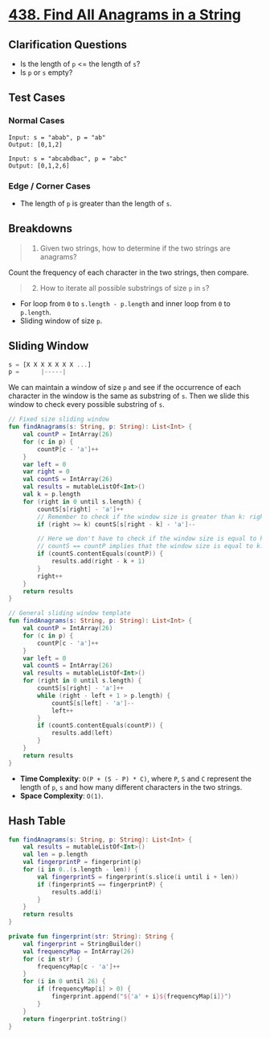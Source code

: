 # [438. Find All Anagrams in a String](https://leetcode.com/problems/find-all-anagrams-in-a-string/)

## Clarification Questions
* Is the length of `p` <= the length of `s`?
* Is `p` or `s` empty?

## Test Cases
### Normal Cases
```
Input: s = "abab", p = "ab"
Output: [0,1,2]

Input: s = "abcabdbac", p = "abc"
Output: [0,1,2,6]
```
### Edge / Corner Cases
* The length of `p` is greater than the length of `s`.

## Breakdowns
> 1. Given two strings, how to determine if the two strings are anagrams?

Count the frequency of each character in the two strings, then compare.

> 2. How to iterate all possible substrings of size `p` in `s`?

* For loop from `0` to `s.length - p.length` and inner loop from `0` to `p.length`.
* Sliding window of size `p`.

## Sliding Window
```js
s = [X X X X X X X ...]
p =      |-----|
```

We can maintain a window of size `p` and see if the occurrence of each character in the window is the same as substring of `s`. Then we slide this window to check every possible substring of `s`.

```kotlin
// Fixed size sliding window
fun findAnagrams(s: String, p: String): List<Int> {
    val countP = IntArray(26)
    for (c in p) {
        countP[c - 'a']++
    }
    var left = 0
    var right = 0
    val countS = IntArray(26)
    val results = mutableListOf<Int>()
    val k = p.length
    for (right in 0 until s.length) {
        countS[s[right] - 'a']++
        // Remember to check if the window size is greater than k: right >= k
        if (right >= k) countS[s[right - k] - 'a']--

        // Here we don't have to check if the window size is equal to k, 
        // countS == countP implies that the window size is equal to k.
        if (countS.contentEquals(countP)) {
            results.add(right - k + 1)
        }
        right++
    }
    return results
}

// General sliding window template
fun findAnagrams(s: String, p: String): List<Int> {
    val countP = IntArray(26)
    for (c in p) {
        countP[c - 'a']++
    }
    var left = 0
    val countS = IntArray(26)
    val results = mutableListOf<Int>()
    for (right in 0 until s.length) {
        countS[s[right] - 'a']++
        while (right - left + 1 > p.length) {
            countS[s[left] - 'a']--
            left++
        }
        if (countS.contentEquals(countP)) {
            results.add(left)
        }
    }
    return results
}
```

* **Time Complexity**: `O(P + (S - P) * C)`, where `P`, `S` and `C` represent the length of `p`, `s` and how many different characters in the two strings.
* **Space Complexity**: `O(1)`.

## Hash Table
```kotlin
fun findAnagrams(s: String, p: String): List<Int> {
    val results = mutableListOf<Int>()
    val len = p.length
    val fingerprintP = fingerprint(p)
    for (i in 0..(s.length - len)) {
        val fingerprintS = fingerprint(s.slice(i until i + len))
        if (fingerprintS == fingerprintP) {
            results.add(i)
        }
    }
    return results
}

private fun fingerprint(str: String): String {
    val fingerprint = StringBuilder()
    val frequencyMap = IntArray(26)
    for (c in str) {
        frequencyMap[c - 'a']++
    }
    for (i in 0 until 26) {
        if (frequencyMap[i] > 0) {
            fingerprint.append("${'a' + i}${frequencyMap[i]}")                
        }
    }
    return fingerprint.toString()
}
```